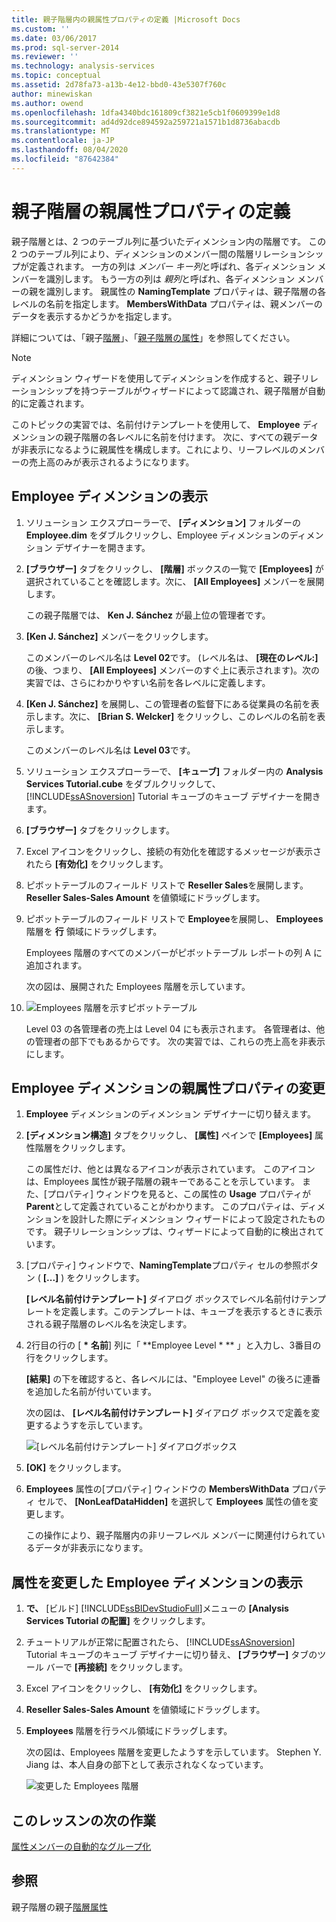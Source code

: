 ```yaml
---
title: 親子階層内の親属性プロパティの定義 |Microsoft Docs
ms.custom: ''
ms.date: 03/06/2017
ms.prod: sql-server-2014
ms.reviewer: ''
ms.technology: analysis-services
ms.topic: conceptual
ms.assetid: 2d78fa73-a13b-4e12-bbd0-43e5307f760c
author: minewiskan
ms.author: owend
ms.openlocfilehash: 1dfa4340bdc161809cf3821e5cb1f0609399e1d8
ms.sourcegitcommit: ad4d92dce894592a259721a1571b1d8736abacdb
ms.translationtype: MT
ms.contentlocale: ja-JP
ms.lasthandoff: 08/04/2020
ms.locfileid: "87642384"
---
```

# <a name="defining-parent-attribute-properties-in-a-parent-child-hierarchy"></a>親子階層の親属性プロパティの定義
  親子階層とは、2 つのテーブル列に基づいたディメンション内の階層です。 この 2 つのテーブル列により、ディメンションのメンバー間の階層リレーションシップが定義されます。 一方の列は *メンバー キー列*と呼ばれ、各ディメンション メンバーを識別します。 もう一方の列は *親列*と呼ばれ、各ディメンション メンバーの親を識別します。 親属性の **NamingTemplate** プロパティは、親子階層の各レベルの名前を指定します。 **MembersWithData** プロパティは、親メンバーのデータを表示するかどうかを指定します。

 詳細については、「親子[階層](multidimensional-models/parent-child-dimension.md)」、「[親子階層の属性](multidimensional-models/parent-child-dimension-attributes.md)」を参照してください。

> [!NOTE]
>  ディメンション ウィザードを使用してディメンションを作成すると、親子リレーションシップを持つテーブルがウィザードによって認識され、親子階層が自動的に定義されます。

 このトピックの実習では、名前付けテンプレートを使用して、 **Employee** ディメンションの親子階層の各レベルに名前を付けます。 次に、すべての親データが非表示になるように親属性を構成します。これにより、リーフレベルのメンバーの売上高のみが表示されるようになります。

## <a name="browsing-the-employee-dimension"></a>Employee ディメンションの表示

1.  ソリューション エクスプローラーで、 **[ディメンション]** フォルダーの **Employee.dim** をダブルクリックし、Employee ディメンションのディメンション デザイナーを開きます。

2.  **[ブラウザー]** タブをクリックし、 **[階層]** ボックスの一覧で **[Employees]** が選択されていることを確認します。次に、 **[All Employees]** メンバーを展開します。

     この親子階層では、 **Ken J. Sánchez** が最上位の管理者です。

3.  **[Ken J. Sánchez]** メンバーをクリックします。

     このメンバーのレベル名は **Level 02**です。 (レベル名は、 **[現在のレベル:]** の後、つまり、 **[All Employees]** メンバーのすぐ上に表示されます)。次の実習では、さらにわかりやすい名前を各レベルに定義します。

4.  **[Ken J. Sánchez]** を展開し、この管理者の監督下にある従業員の名前を表示します。次に、 **[Brian S. Welcker]** をクリックし、このレベルの名前を表示します。

     このメンバーのレベル名は **Level 03**です。

5.  ソリューション エクスプローラーで、 **[キューブ]** フォルダー内の **Analysis Services Tutorial.cube** をダブルクリックして、 [!INCLUDE[ssASnoversion](../includes/ssasnoversion-md.md)] Tutorial キューブのキューブ デザイナーを開きます。

6.  **[ブラウザー]** タブをクリックします。

7.  Excel アイコンをクリックし、接続の有効化を確認するメッセージが表示されたら **[有効化]** をクリックします。

8.  ピボットテーブルのフィールド リストで **Reseller Sales**を展開します。 **Reseller Sales-Sales Amount** を値領域にドラッグします。

9. ピボットテーブルのフィールド リストで **Employee**を展開し、 **Employees** 階層を **行** 領域にドラッグします。

     Employees 階層のすべてのメンバーがピボットテーブル レポートの列 A に追加されます。

     次の図は、展開された Employees 階層を示しています。

10. ![Employees 階層を示すピボットテーブル](../../2014/tutorials/media/l4-employee-1.gif "Employees 階層を示すピボットテーブル")

     Level 03 の各管理者の売上は Level 04 にも表示されます。 各管理者は、他の管理者の部下でもあるからです。 次の実習では、これらの売上高を非表示にします。

## <a name="modifying-parent-attribute-properties-in-the-employee-dimension"></a>Employee ディメンションの親属性プロパティの変更

1.  **Employee** ディメンションのディメンション デザイナーに切り替えます。

2.  **[ディメンション構造]** タブをクリックし、 **[属性]** ペインで **[Employees]** 属性階層をクリックします。

     この属性だけ、他とは異なるアイコンが表示されています。 このアイコンは、Employees 属性が親子階層の親キーであることを示しています。 また、[プロパティ] ウィンドウを見ると、この属性の **Usage** プロパティが **Parent**として定義されていることがわかります。 このプロパティは、ディメンションを設計した際にディメンション ウィザードによって設定されたものです。 親子リレーションシップは、ウィザードによって自動的に検出されています。

3.  [プロパティ] ウィンドウで、**NamingTemplate**プロパティ セルの参照ボタン ( **[...]** ) をクリックします。

     **[レベル名前付けテンプレート]** ダイアログ ボックスでレベル名前付けテンプレートを定義します。このテンプレートは、キューブを表示するときに表示される親子階層のレベル名を決定します。

4.  2行目の行の [ **\*** **名前**] 列に「 **Employee Level \* ** 」と入力し、3番目の行をクリックします。

     **[結果]** の下を確認すると、各レベルには、"Employee Level" の後ろに連番を追加した名前が付いています。

     次の図は、 **[レベル名前付けテンプレート]** ダイアログ ボックスで定義を変更するようすを示しています。

     ![[レベル名前付けテンプレート] ダイアログボックス](../../2014/tutorials/media/l4-namingtemplate.gif "[レベル名前付けテンプレート] ダイアログ ボックス")

5.  **[OK]** をクリックします。

6.  **Employees** 属性の[プロパティ] ウィンドウの **MembersWithData** プロパティ セルで、 **[NonLeafDataHidden]** を選択して **Employees** 属性の値を変更します。

     この操作により、親子階層内の非リーフレベル メンバーに関連付けられているデータが非表示になります。

## <a name="browsing-the-employee-dimension-with-the-modified-attributes"></a>属性を変更した Employee ディメンションの表示

1.  **で、** [ビルド] [!INCLUDE[ssBIDevStudioFull](../includes/ssbidevstudiofull-md.md)]メニューの **[Analysis Services Tutorial の配置]** をクリックします。

2.  チュートリアルが正常に配置されたら、 [!INCLUDE[ssASnoversion](../includes/ssasnoversion-md.md)] Tutorial キューブのキューブ デザイナーに切り替え、 **[ブラウザー]** タブのツール バーで **[再接続]** をクリックします。

3.  Excel アイコンをクリックし、 **[有効化]** をクリックします。

4.  **Reseller Sales-Sales Amount** を値領域にドラッグします。

5.  **Employees** 階層を行ラベル領域にドラッグします。

     次の図は、Employees 階層を変更したようすを示しています。 Stephen Y. Jiang は、本人自身の部下として表示されなくなっています。

     ![変更した Employees 階層](../../2014/tutorials/media/l4-employee-2.png "変更した Employees 階層")

## <a name="next-task-in-lesson"></a>このレッスンの次の作業
 [属性メンバーの自動的なグループ化](lesson-4-3-automatically-grouping-attribute-members.md)

## <a name="see-also"></a>参照
 親子階層の親子[階層](multidimensional-models/parent-child-dimension.md)[属性](multidimensional-models/parent-child-dimension-attributes.md)


